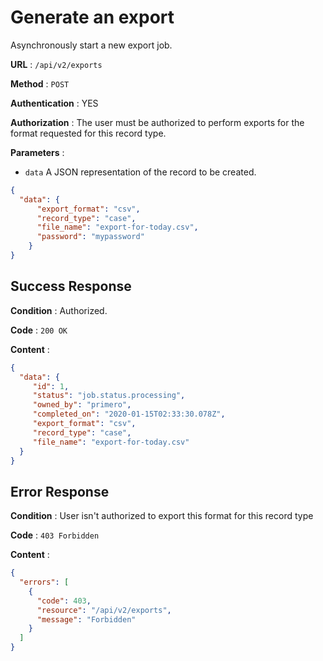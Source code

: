# Generate an export

Asynchronously start a new export job.

**URL** : `/api/v2/exports`

**Method** : `POST`

**Authentication** : YES

**Authorization** : The user must be authorized to 
perform exports for the format requested for this record type. 

**Parameters** : 

* `data` A JSON representation of the record to be created.
```json
{
  "data": {
      "export_format": "csv",
      "record_type": "case",
      "file_name": "export-for-today.csv",
      "password": "mypassword"
    }
}
```

## Success Response

**Condition** : Authorized.

**Code** : `200 OK`

**Content** :

```json
{
  "data": {
     "id": 1,
     "status": "job.status.processing",
     "owned_by": "primero",
     "completed_on": "2020-01-15T02:33:30.078Z",
     "export_format": "csv",
     "record_type": "case",
     "file_name": "export-for-today.csv"
  }
}
```

## Error Response

**Condition** : User isn't authorized to export this format for this record type 

**Code** : `403 Forbidden`

**Content** :

```json
{
  "errors": [
    {
      "code": 403,
      "resource": "/api/v2/exports",
      "message": "Forbidden"
    }
  ]
}
```